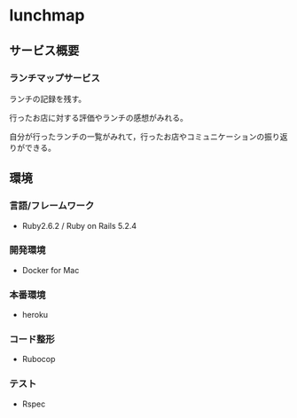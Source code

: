 # lunchmap

## サービス概要

### ランチマップサービス

ランチの記録を残す。

行ったお店に対する評価やランチの感想がみれる。

自分が行ったランチの一覧がみれて，行ったお店やコミュニケーションの振り返りができる。


## 環境

### 言語/フレームワーク

- Ruby2.6.2 / Ruby on Rails 5.2.4

### 開発環境

- Docker for Mac

### 本番環境

- heroku

### コード整形

- Rubocop

### テスト

- Rspec
